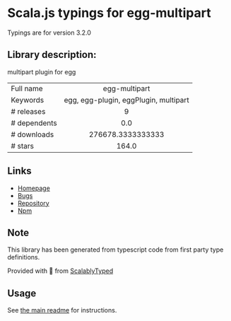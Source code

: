 
# Scala.js typings for egg-multipart

Typings are for version 3.2.0

## Library description:
multipart plugin for egg

|                    |                 |
| ------------------ | :-------------: |
| Full name          | egg-multipart |
| Keywords           | egg, egg-plugin, eggPlugin, multipart |
| # releases         | 9 |
| # dependents       | 0.0 |
| # downloads        | 276678.3333333333 |
| # stars            | 164.0 |

## Links
- [Homepage](https://github.com/eggjs/egg-multipart#readme)
- [Bugs](https://github.com/eggjs/egg/issues)
- [Repository](https://github.com/eggjs/egg-multipart)
- [Npm](https://www.npmjs.com/package/egg-multipart)
    


## Note
This library has been generated from typescript code from first party type definitions.

Provided with :purple_heart: from [ScalablyTyped](https://github.com/oyvindberg/ScalablyTyped)

## Usage
See [the main readme](../../readme.md) for instructions.


